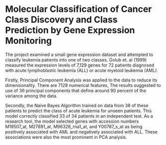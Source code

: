 # Molecular Classification of Cancer Class Discovery and Class Prediction by Gene Expression Monitoring

The project examined a small gene expression dataset and attempted to classify leukemia patients into one of two classes. Golub et. al (1999) measured the expression levels of 7,129 genes for 72 patients diagnosed with acute lymphoblastic leukemia (ALL) or acute myeloid leukemia (AML).  

Firstly, Principal Component Analysis was applied to the data to reduce its dimensionality. There are 7129 numerical features, The results suggested to use of 36 principal components that define around 90 percent of the variance among the data. 

Secondly, the Naïve Bayes Algorithm trained on data from 38 of these patients to predict the class of acute leukemia for unseen patients. This model correctly classified 33 of 34 patients in an independent test. As a research tool, the model selected genes with accession numbers M19507_at, M27891_at, M96326_rna1_at, and Y00787_s_at as being positively associated with AML and negatively associated with ALL. These associations were also the most prominent in PCA analysis.
